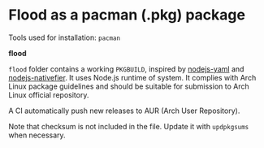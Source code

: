 # Flood as a pacman (.pkg) package

Tools used for installation: `pacman`

**flood**

`flood` folder contains a working `PKGBUILD`, inspired by [nodejs-yaml](https://github.com/archlinux/svntogit-community/blob/packages/nodejs-yaml/trunk/PKGBUILD) and [nodejs-nativefier](https://aur.archlinux.org/cgit/aur.git/tree/PKGBUILD?h=nodejs-nativefier). It uses Node.js runtime of system. It complies with Arch Linux package guidelines and should be suitable for submission to Arch Linux official repository.

A CI automatically push new releases to AUR (Arch User Repository).

Note that checksum is not included in the file. Update it with `updpkgsums` when necessary.
